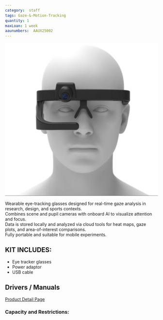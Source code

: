 ```yaml
---
category:  staff
tags: Gaze-&-Motion-Tracking
quantity: 1
maxLoan: 1 week
aaunumbers:  AAUX25002
---
```

![Eye Tracking Glasses](/assets/images/equip/kexxuEye1.png)

Wearable eye-tracking glasses designed for real-time gaze analysis in research, design, and sports contexts.<br>Combines scene and pupil cameras with onboard AI to visualize attention and focus.<br>Data is stored locally and analyzed via cloud tools for heat maps, gaze plots, and area-of-interest comparisons.<br>Fully portable and suitable for mobile experiments.
## KIT INCLUDES:
-  Eye tracker glasses 
-  Power adaptor 
-  USB cable

## Drivers / Manuals
[Product Detail Page](https://kexxu.com/?v=0ecbf9426bcf)



### Capacity and Restrictions:
